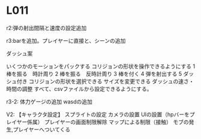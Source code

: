 # L011
 
r2:弾の射出間隔と速度の設定追加

r3:barを追加。プレイヤーに直接と、シーンの追加
 
ダッシュ案

いくつかのモーションをパックする
コリジョンの形状を操作できるようにする
1 棒を振る　時計周り
2 棒を振る　反時計周り
3 棒を付く
4 弾を射出する
5 ダッシュ付き
コリジョンの形状を選択できる
サイズを変更できる
ダッシュの速さ・時間の調整
すべて、csvファイルから設定できるようにする。

r3-2:
	体力ゲージの追加
	wasdの追加

V2:
	【キャラクタ設定】
	スプライトの設定
	カメラの設置
	UIの設置（hpバーをプレイヤー係属）
	プレイヤーの画面制限解除
	マップによる制限（接触）
	モブの発生,プレイヤーへついてくる
